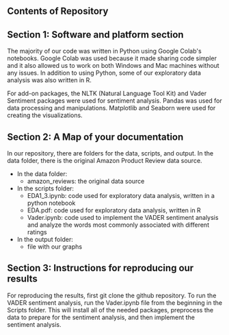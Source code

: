 ## Contents of Repository

## Section 1: Software and platform section
The majority of our code was written in Python using Google Colab's notebooks. Google Colab was used because it made sharing code simpler and it also allowed us to work on both Windows and Mac machines without any issues. In addition to using Python, some of our exploratory data analysis was also written in R. 

For add-on packages, the NLTK (Natural Language Tool Kit) and Vader Sentiment packages were used for sentiment analysis. Pandas was used for data processing and manipulations. Matplotlib and Seaborn were used for creating the visualizations.

## Section 2: A Map of your documentation
In our repository, there are folders for the data, scripts, and output. In the data folder, there is the original Amazon Product Review data source.
- In the data folder:
  - amazon_reviews: the original data source
- In the scripts folder:
  -  EDA1_3.ipynb: code used for exploratory data analysis, written in a python notebook
  -  EDA.pdf: code used for exploratory data analysis, written in R
  -  Vader.ipynb: code used to implement the VADER sentiment analysis and analyze the words most commonly associated with different ratings
- In the output folder:
  - file with our graphs

## Section 3: Instructions for reproducing our results
For reproducing the results, first git clone the github repository. To run the VADER sentiment analysis, run the Vader.ipynb file from the beginning in the Scripts folder. This will install all of the needed packages, preprocess the data to prepare for the sentiment analysis, and then implement the sentiment analysis. 
